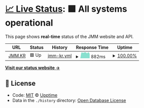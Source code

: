 # [📈 Live Status](https://status.jmm.kr): <!--live status--> **🟩 All systems operational**

This page shows **real-time** status of the JMM website and API.

<!--start: status pages-->
<!-- This summary is generated by Upptime (https://github.com/upptime/upptime) -->
<!-- Do not edit this manually, your changes will be overwritten -->
<!-- prettier-ignore -->
| URL | Status | History | Response Time | Uptime |
| --- | ------ | ------- | ------------- | ------ |
| <img alt="" src="https://icons.duckduckgo.com/ip3/jmm.kr.ico" height="13"> [JMM.KR](https://jmm.kr) | 🟩 Up | [jmm-kr.yml](https://github.com/gwanryo/upptime/commits/HEAD/history/jmm-kr.yml) | <details><summary><img alt="Response time graph" src="./graphs/jmm-kr/response-time-week.png" height="20"> 882ms</summary><br><a href="https://status.jmm.kr/history/jmm-kr"><img alt="Response time 888" src="https://img.shields.io/endpoint?url=https%3A%2F%2Fraw.githubusercontent.com%2Fgwanryo%2Fupptime%2FHEAD%2Fapi%2Fjmm-kr%2Fresponse-time.json"></a><br><a href="https://status.jmm.kr/history/jmm-kr"><img alt="24-hour response time 710" src="https://img.shields.io/endpoint?url=https%3A%2F%2Fraw.githubusercontent.com%2Fgwanryo%2Fupptime%2FHEAD%2Fapi%2Fjmm-kr%2Fresponse-time-day.json"></a><br><a href="https://status.jmm.kr/history/jmm-kr"><img alt="7-day response time 882" src="https://img.shields.io/endpoint?url=https%3A%2F%2Fraw.githubusercontent.com%2Fgwanryo%2Fupptime%2FHEAD%2Fapi%2Fjmm-kr%2Fresponse-time-week.json"></a><br><a href="https://status.jmm.kr/history/jmm-kr"><img alt="30-day response time 881" src="https://img.shields.io/endpoint?url=https%3A%2F%2Fraw.githubusercontent.com%2Fgwanryo%2Fupptime%2FHEAD%2Fapi%2Fjmm-kr%2Fresponse-time-month.json"></a><br><a href="https://status.jmm.kr/history/jmm-kr"><img alt="1-year response time 897" src="https://img.shields.io/endpoint?url=https%3A%2F%2Fraw.githubusercontent.com%2Fgwanryo%2Fupptime%2FHEAD%2Fapi%2Fjmm-kr%2Fresponse-time-year.json"></a></details> | <details><summary><a href="https://status.jmm.kr/history/jmm-kr">100.00%</a></summary><a href="https://status.jmm.kr/history/jmm-kr"><img alt="All-time uptime 97.86%" src="https://img.shields.io/endpoint?url=https%3A%2F%2Fraw.githubusercontent.com%2Fgwanryo%2Fupptime%2FHEAD%2Fapi%2Fjmm-kr%2Fuptime.json"></a><br><a href="https://status.jmm.kr/history/jmm-kr"><img alt="24-hour uptime 100.00%" src="https://img.shields.io/endpoint?url=https%3A%2F%2Fraw.githubusercontent.com%2Fgwanryo%2Fupptime%2FHEAD%2Fapi%2Fjmm-kr%2Fuptime-day.json"></a><br><a href="https://status.jmm.kr/history/jmm-kr"><img alt="7-day uptime 100.00%" src="https://img.shields.io/endpoint?url=https%3A%2F%2Fraw.githubusercontent.com%2Fgwanryo%2Fupptime%2FHEAD%2Fapi%2Fjmm-kr%2Fuptime-week.json"></a><br><a href="https://status.jmm.kr/history/jmm-kr"><img alt="30-day uptime 100.00%" src="https://img.shields.io/endpoint?url=https%3A%2F%2Fraw.githubusercontent.com%2Fgwanryo%2Fupptime%2FHEAD%2Fapi%2Fjmm-kr%2Fuptime-month.json"></a><br><a href="https://status.jmm.kr/history/jmm-kr"><img alt="1-year uptime 99.81%" src="https://img.shields.io/endpoint?url=https%3A%2F%2Fraw.githubusercontent.com%2Fgwanryo%2Fupptime%2FHEAD%2Fapi%2Fjmm-kr%2Fuptime-year.json"></a></details>

<!--end: status pages-->

[**Visit our status website →**](https://status.jmm.kr)

## 📄 License

- Code: [MIT](./LICENSE) © [Upptime](https://upptime.js.org)
- Data in the `./history` directory: [Open Database License](https://opendatacommons.org/licenses/odbl/1-0/)
